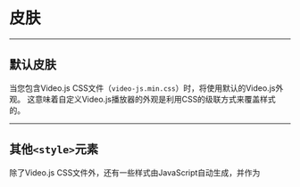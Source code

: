 # 皮肤

---
## 默认皮肤

当您包含Video.js CSS文件（`video-js.min.css`）时，将使用默认的Video.js外观。 这意味着自定义Video.js播放器的外观是利用CSS的级联方式来覆盖样式的。

---
## 其他`<style>`元素

除了Video.js CSS文件外，还有一些样式由JavaScript自动生成，并作为<style>元素包含在<head>中。

“vjs-styles-defaults”元素为页面上的所有Video.js播放器设置默认尺寸。
为页面上的每个玩家创建“vjs-styles-dimensions”元素，并用于调整其大小。 这种样式以这种方式处理，使您可以使用自定义CSS覆盖它，而无需依赖脚本或！重要的是克服内联样式。

In addition to the Video.js CSS file, there are some styles generated automatically by JavaScript and included in the <head> as <style> elements.

The "vjs-styles-defaults" element sets default dimensions for all Video.js players on the page.
A "vjs-styles-dimensions" element is created for each player on the page and is used to adjust its size. This styling is handled in this manner to allow you to override it with custom CSS without relying on scripting or !important to overcome inline styles.